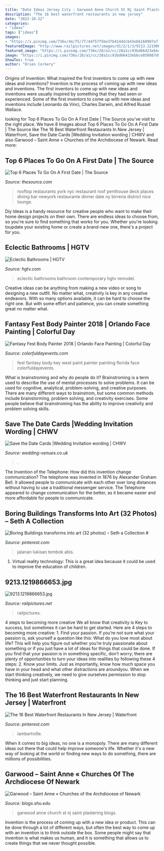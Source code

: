 ```yaml
---
title: "Date Ideas Jersey City - Garwood Anne Church St Nj Saint Plastering Blogs"
description: "The 16 best waterfront restaurants in new jersey"
date: "2022-10-22"
categories:
- "ideas"
tags: ["ideas"]
images:
- "https://i.pinimg.com/736x/44/f5/7f/44f57f5be3fb4144dcb43eb6160907a7.jpg"
featuredImage: "http://www.railpictures.net/images/d1/2/1/3/9213.1219866653.jpg"
featured_image: "https://i.pinimg.com/736x/28/a1/cc/28a1cc93bd66423ebbce850867d9b9f6.jpg"
image: "https://i.pinimg.com/736x/28/a1/cc/28a1cc93bd66423ebbce850867d9b9f6.jpg"
ShowToc: true
author: "Orion Corkery"
---
```



Origins of Invention: What inspired the first inventors to come up with new ideas and inventions?
Invention is the process of coming up with new ideas and inventions. The first inventors to come up with new ideas and inventions were usually inspired by something that they had seen or experienced. Some of the first inventors to come up with new ideas and inventions include Leonardo da Vinci, Charles Darwin, and Alfred Russel Wallace.

	

		
looking for Top 6 Places To Go On A First Date | The Source you've visit to the right place. We have 8 Images about Top 6 Places To Go On A First Date | The Source like The 16 Best Waterfront Restaurants In New Jersey | Waterfront, Save the Date Cards |Wedding Invitation wording | CHWV and also Garwood – Saint Anne « Churches of the Archdiocese of Newark. Read more:
		
    
## Top 6 Places To Go On A First Date | The Source

<img loading=lazy src="http://thesource.com/wp-content/uploads/2015/07/4-penthouse808_650_20130612.jpg" onerror="this.onerror=null;this.src='https://tse1.mm.bing.net/th?id=OIP.t__auMt7zreOsBNhiKHUPQHaDw&amp;pid=15.1';" alt="Top 6 Places To Go On A First Date | The Source">

_Source: thesource.com_

>rooftop restaurants york nyc restaurant roof penthouse deck places dining bar newyork restaurante dinner date ny birreria district nice lounge. 

	

Diy Ideas is a handy resource for creative people who want to make their home design projects on their own. There are endless ideas to choose from, so you're sure to find something that works for you. Whether you're looking toupdate your existing home or create a brand-new one, there's a project for you.

    
## Eclectic Bathrooms | HGTV

<img loading=lazy src="https://hgtvhome.sndimg.com/content/dam/images/hgtv/fullset/2018/3/8/0/IO_Corine-Maggio_East-Village_004.jpg.rend.hgtvcom.616.616.suffix/1520533999982.jpeg" onerror="this.onerror=null;this.src='https://tse2.mm.bing.net/th?id=OIP.1ti1bsuHLbzvwTmpZhPKTAHaHa&amp;pid=15.1';" alt="Eclectic Bathrooms | HGTV">

_Source: hgtv.com_

>eclectic bathrooms bathroom contemporary hgtv remodel. 

	

Creative ideas can be anything from making a new video or song to designing a new outfit. No matter what, creativity is key in any creative endeavors. With so many options available, it can be hard to choose the right one. But with some effort and patience, you can create something great no matter what.

    
## Fantasy Fest Body Painter 2018 | Orlando Face Painting | Colorful Day

<img loading=lazy src="https://colorfuldayevents.com/wp-content/florida-face-painter/fantasy-fest/fantasy-fest-body-paint-ideas-2016.jpg" onerror="this.onerror=null;this.src='https://tse2.mm.bing.net/th?id=OIP.c4IL8dJbiY_QJH3ZEKrnhgAAAA&amp;pid=15.1';" alt="Fantasy Fest Body Painter 2018 | Orlando Face Painting | Colorful Day">

_Source: colorfuldayevents.com_

>fest fantasy body key west paint painter painting florida face colorfuldayevents. 

	

What is brainstroming and why do people do it?
Brainstroming is a term used to describe the use of mental processes to solve problems. It can be used for cognitive, analytical, problem-solving, and creative purposes. There are many different ways to brainstrom, but some common methods include brainstorming, problem solving, and creativity exercises. Some people believe that brainstroming has the ability to improve creativity and problem solving skills.

    
## Save The Date Cards |Wedding Invitation Wording | CHWV

<img loading=lazy src="https://www.wedding-venues.co.uk/sites/default/files/Save-the-Date-Cards-etsy.jpg" onerror="this.onerror=null;this.src='https://tse1.mm.bing.net/th?id=OIP.tbvNQbE17LsnnMLisxoyoAHaKX&amp;pid=15.1';" alt="Save the Date Cards |Wedding Invitation wording | CHWV">

_Source: wedding-venues.co.uk_

>. 

	

The Invention of the Telephone: How did this invention change communication?
The telephone was invented in 1876 by Alexander Graham Bell. It allowed people to communicate with each other over long distances without having to use a traditional messenger service. The Telephone appeared to change communication for the better, as it became easier and more affordable for people to communicate.

    
## Boring Buildings Transforms Into Art (32 Photos) – Seth A Collection #

<img loading=lazy src="https://i.pinimg.com/736x/28/a1/cc/28a1cc93bd66423ebbce850867d9b9f6.jpg" onerror="this.onerror=null;this.src='https://tse2.mm.bing.net/th?id=OIP.s_vRpVUFGBljOLQ0e2rWcQHaKI&amp;pid=15.1';" alt="Boring Buildings transforms into art (32 photos) – Seth a Collection #">

_Source: pinterest.com_

>jalanan lukisan tembok abis. 

	

1. Virtual reality technology: This is a great idea because it could be used to improve the education of children.

    
## 9213.1219866653.jpg

<img loading=lazy src="http://www.railpictures.net/images/d1/2/1/3/9213.1219866653.jpg" onerror="this.onerror=null;this.src='https://tse4.mm.bing.net/th?id=OIP.b7fH9hDQnoKCqasONh5GswHaFH&amp;pid=15.1';" alt="9213.1219866653.jpg">

_Source: railpictures.net_

>railpictures. 

	

4 steps to becoming more creative
We all know that creativity is Key to success, but sometimes it can be hard to get started. Here are 4 steps to becoming more creative: 1. Find your passion. If you’re not sure what your passion is, ask yourself a question like this: What do you love most about life? This will help you figure out whether you’re truly passionate about something or if you just have a lot of ideas for things that could be done. If you find that your passion is in something specific, don’t worry; there are plenty of opportunities to turn your ideas into realities by following these 4 steps: 
2. Know your limits. Just as importantly, know how much space you have in your head and what other distractions are aroundyou. When we start thinking creatively, we need to give ourselves permission to stop thinking and just start planning.

    
## The 16 Best Waterfront Restaurants In New Jersey | Waterfront

<img loading=lazy src="https://i.pinimg.com/736x/44/f5/7f/44f57f5be3fb4144dcb43eb6160907a7.jpg" onerror="this.onerror=null;this.src='https://tse3.mm.bing.net/th?id=OIP.4Xn6cfLqOGVf37O9h-30uwHaE2&amp;pid=15.1';" alt="The 16 Best Waterfront Restaurants In New Jersey | Waterfront">

_Source: pinterest.com_

>lambertville. 

	

When it comes to big ideas, no one is a monopoly. There are many different ideas out there that could help improve someone's life. Whether it's a new way of looking at the world or finding new ways to do something, there are millions of possibilities. 

    
## Garwood – Saint Anne « Churches Of The Archdiocese Of Newark

<img loading=lazy src="http://blogs.shu.edu/newarkchurches/wp-content/blogs.dir/71/files_mf/cofsag011.jpg" onerror="this.onerror=null;this.src='https://tse3.mm.bing.net/th?id=OIP.ZVagPgdg3WSVAQnktpPdZgHaE8&amp;pid=15.1';" alt="Garwood – Saint Anne « Churches of the Archdiocese of Newark">

_Source: blogs.shu.edu_

>garwood anne church st nj saint plastering blogs. 

	

Invention is the process of coming up with a new idea or product. This can be done through a lot of different ways, but often the best way to come up with an invention is to think outside the box. Some people might say that invention is what makes us human, and it is something that allows us to create things that we never thought possible.

